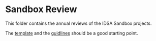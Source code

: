 # Sandbox Review

This folder contains the annual reviews of the IDSA Sandbox projects. 

The [template](./Sandbox_Review_Template.md) and the [guidlines](../Sandbox_Annual_Review.md) should be a good starting point. 